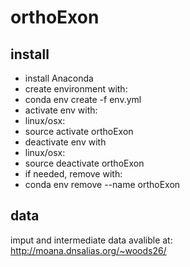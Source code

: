 orthoExon
=========

install
-----

 - install Anaconda
 - create environment with:
  - conda env create -f env.yml
 - activate env with:
  - linux/osx:
   - source activate orthoExon
 - deactivate env with
  - linux/osx:
   - source deactivate orthoExon
 - if needed, remove with:
  - conda env remove --name orthoExon

data
----
imput and intermediate data avalible at:
http://moana.dnsalias.org/~woods26/